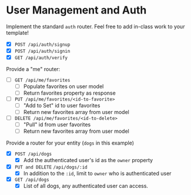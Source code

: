 # User Management and Auth

Implement the standard `auth` router. Feel free to add in-class work to your template!
- [X] `POST /api/auth/signup`
- [X] `POST /api/auth/signin`
- [X] `GET /api/auth/verify`

Provide a "me" router:
- [ ] `GET /api/me/favorites`
    - [ ] Populate favorites on user model
    - [ ] Return favorites property as response
- [ ] `PUT /api/me/favorites/<id-to-favorite>`
    - [ ] "Add to Set" id to user favorites
    - [ ] Return new favorites array from user model
- [ ] `DELETE /api/me/favorites/<id-to-delete>`
    - [ ] "Pull" id from user favorites
    - [ ] Return new favorites array from user model

Provide a router for your entity (`dogs` in this example)
- [X] `POST /api/dogs`
    - [x] Add the authenticated user's id as the `owner` property
- [X] `PUT and DELETE` `/api/dogs/:id`
    - [x] In addition to the `:id`, limit to `owner` who is authenticated user
- [X] `GET /api/dogs`
    - [X] List of all dogs, any authenticated user can access.